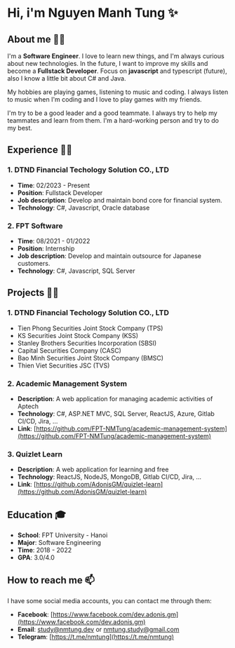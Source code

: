 # Hi, i'm **Nguyen Manh Tung** ✨
## About me 🙋‍♂️

I'm a **Software Engineer**. I love to learn new things, and I'm always curious about new technologies. In the future, I want to improve my skills and become a **Fullstack Developer**. Focus on **javascript** and typescript (future), also I know a little bit about C# and Java.

My hobbies are playing games, listening to music and coding. I always listen to music when I'm coding and I love to play games with my friends.

I'm try to be a good leader and a good teammate. I always try to help my teammates and learn from them. I'm a hard-working person and try to do my best.

## Experience 👨‍🔬
### 1. DTND Financial Techology Solution CO., LTD
- **Time**: 02/2023 - Present
- **Position**: Fullstack Developer
- **Job description**: Develop and maintain bond core for financial system.
- **Technology**: C#, Javascript, Oracle database

### 2. FPT Software
- **Time**: 08/2021 - 01/2022
- **Position**: Internship
- **Job description**: Develop and maintain outsource for Japanese customers.
- **Technology**: C#, Javascript, SQL Server

## Projects 👨‍💻
### 1. DTND Financial Techology Solution CO., LTD
- Tien Phong Securities Joint Stock Company (TPS)
- KS Securities Joint Stock Company (KSS)
- Stanley Brothers Securities Incorporation (SBSI)
- Capital Securities Company (CASC)
- Bao Minh Securities Joint Stock Company (BMSC)
- Thien Viet Securities JSC (TVS)

### 2. Academic Management System
- **Description**: A web application for managing academic activities of Aptech
- **Technology**: C#, ASP.NET MVC, SQL Server, ReactJS, Azure, Gitlab CI/CD, Jira, ...
- **Link**: [https://github.com/FPT-NMTung/academic-management-system](https://github.com/FPT-NMTung/academic-management-system)

### 3. Quizlet Learn
- **Description**: A web application for learning and free
- **Technology**: ReactJS, NodeJS, MongoDB, Gitlab CI/CD, Jira, ...
- **Link**: [https://github.com/AdonisGM/quizlet-learn](https://github.com/AdonisGM/quizlet-learn)

## Education 🎓
- **School**: FPT University - Hanoi
- **Major**: Software Engineering
- **Time**: 2018 - 2022
- **GPA**: 3.0/4.0

## How to reach me 📫

I have some social media accounts, you can contact me through them:
- **Facebook**: [https://www.facebook.com/dev.adonis.gm](https://www.facebook.com/dev.adonis.gm)
- **Email**: [study@nmtung.dev](mailto:study@nmtung.dev) or [nmtung.study@gmail.com](mailto:nmtung.study@gmail.com)
- **Telegram**: [https://t.me/nmtung](https://t.me/nmtung)
